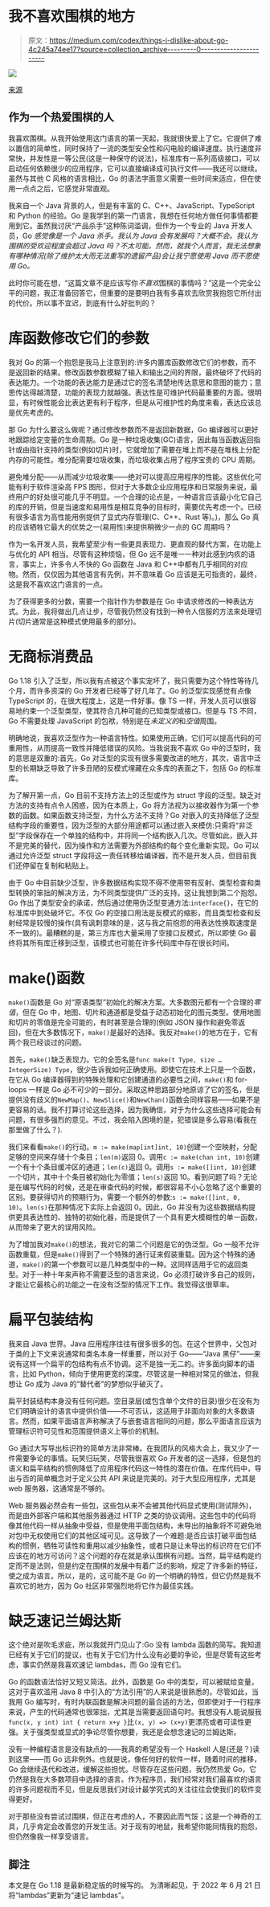 # 我不喜欢围棋的地方

> 原文：<https://medium.com/codex/things-i-dislike-about-go-4c245a74ee17?source=collection_archive---------0----------------------->

![](img/c20ef180fcd64d752490fa6bd6747824.png)

[来源](https://www.deviantart.com/quasilyte/art/Tired-gopher-783302842)

## 作为一个热爱围棋的人

我喜欢围棋。从我开始使用这门语言的第一天起，我就很快爱上了它。它提供了难以置信的简单性，同时保持了一流的类型安全性和闪电般的编译速度。执行速度非常快，并发性是一等公民(这是一种保守的说法)，标准库有一系列高级接口，可以启动任何依赖很少的应用程序，它可以直接编译成可执行文件——我还可以继续。虽然与其他 C 风格的语言相比，Go 的语法字面意义需要一些时间来适应，但在使用一点点之后，它感觉非常直观。

我来自一个 Java 背景的人，但是有丰富的 C、C++、JavaScript、TypeScript 和 Python 的经验。Go 是我学到的第一门语言，我想在任何地方做任何事情都要用到它。虽然我讨厌“产品杀手”这种陈词滥调，但作为一个专业的 Java 开发人员，Go *感觉像是一个 Java 杀手。我认为 Java 会有发展吗？大概不会。我认为围棋的受欢迎程度会超过 Java 吗？不太可能。然而，就我个人而言，我无法想象有哪种情况(除了维护太大而无法重写的遗留产品)会让我宁愿使用 Java 而不愿使用 Go。*

此时你可能在想，“这篇文章不是应该写你*不喜欢*围棋的事情吗？”这是一个完全公平的问题，我正准备回答它，但重要的是要明白我有多喜欢去欣赏我抱怨它所付出的代价。所以事不宜迟，到底有什么好批判的？

# 库函数修改它们的参数

我对 Go 的第一个抱怨是我马上注意到的:许多内置库函数修改它们的参数，而不是返回新的结果。修改函数参数模糊了输入和输出之间的界限，最终破坏了代码的表达能力。一个功能的表达能力是通过它的签名清楚地传达意思和意图的能力；意思传达得越清楚，功能的表现力就越强。表达性是可维护代码最重要的方面。很明显，有时候性能会比表达更有利于程序，但是从可维护性的角度来看，表达应该总是优先考虑的。

那 Go 为什么要这么做呢？通过修改参数而不是返回新数据，Go 编译器可以更好地跟踪给定变量的生命周期。Go 是一种垃圾收集(GC)语言，因此每当函数返回指针或由指针支持的类型(例如切片)时，它就增加了需要在堆上而不是在堆栈上分配内存的可能性。堆分配需要垃圾收集，而垃圾收集占用了程序宝贵的 CPU 周期。

避免堆分配——从而减少垃圾收集——绝对可以提高应用程序的性能。这些优化可能有利于软件渲染高 FPS 图形，但对于大多数企业应用程序和日常服务来说，最终用户的好处很可能几乎不明显。一个合理的论点是，一种语言应该最小化它自己的库的开销，但是当速度和易用性是相互竞争的目标时，需要优先考虑一个。已经有很多语言为高性能用例提供了显式内存管理(C、C++、Rust 等)。)，那么 Go 真的应该牺牲它最大的优势之一(易用性)来提供稍微少一点的 GC 周期吗？

作为一名开发人员，我希望至少有一些更具表现力、更直观的替代方案，在功能上与优化的 API 相当。尽管有这种烦恼，但 Go 远不是唯一一种对此感到内疚的语言，事实上，许多令人不快的 Go 函数在 Java 和 C++中都有几乎相同的对应物。然而，仅仅因为其他语言有先例，并不意味着 Go 应该是无可指责的，最终，这是我不喜欢这门语言的一点。

为了获得更多的分数，需要一个指针作为参数是在 Go 中请求修改的一种表达方式。为此，我将做出几点让步，尽管我仍然没有找到一种令人信服的方法来处理切片(切片通常是这种模式使用最多的部分)。

# 无商标消费品

Go 1.18 引入了泛型，所以我有点被这个事实宠坏了，我只需要为这个特性等待几个月，而许多资深的 Go 开发者已经等了好几年了。Go 的泛型实现感觉有点像 TypeScript 的，在很大程度上，这是一件好事。像 TS 一样，开发人员可以很容易地约束一个泛型类型，使其符合几种可能的已知类型或接口。但是与 TS 不同，Go 不需要处理 JavaScript 的包袱，特别是在*未定义的*和*空值*周围。

明确地说，我喜欢泛型作为一种语言特性。如果使用正确，它们可以提高代码的可重用性，从而提高一致性并降低错误的风险。当我说我不喜欢 Go 中的泛型时，我的意思是双重的:首先，Go 对泛型的实现有很多需要改进的地方，其次，语言中泛型的长期缺乏导致了许多丑陋的反模式埋藏在众多库的表面之下，包括 Go 的标准库。

为了解开第一点，Go 目前不支持方法上的泛型或作为 struct 字段的泛型。缺乏对方法的支持有点令人困惑，因为在本质上，Go 将方法视为以接收器作为第一个参数的函数。如果函数支持泛型，为什么方法不支持？Go 对嵌入的支持降低了泛型结构字段的重要性，因为泛型的大部分用途都可以通过嵌入来模仿:只需将“非泛型”字段保存在一个单独的结构中，并将同一个结构嵌入几次。尽管如此，嵌入并不是完美的替代，因为操作和方法需要为外部结构的每个变化重新实现。Go 可以通过允许泛型 struct 字段将这一责任转移给编译器，而不是开发人员，但目前我们还停留在复制和粘贴上。

由于 Go 中目前缺少泛型，许多数据结构实现不得不使用带有反射、类型检查和类型转换的笨拙的解决方法，为不同类型提供广泛的支持。这让我想到第二个抱怨。Go 作出了类型安全的承诺，然后通过使用伪泛型变通方法:`interface{}`，在它的标准库中到处破坏它。不仅 Go 的空接口用法是反模式的缩影，而且类型检查和反射经常是较慢的操作(具有讽刺意味的是，这与我之前抱怨的用表达性换取速度是不一致的)。最糟糕的是，第三方库也大量采用了空接口反模式，所以即使 Go 最终将其所有库迁移到泛型，该模式也可能在许多代码库中存在很长时间。

# make()函数

`make()`函数是 Go 对“原语类型”初始化的解决方案。大多数图元都有一个合理的*零值*，但在 Go 中，地图、切片和通道都是受益于动态初始化的图元类型。使用地图和切片的零值是完全可能的，有时甚至是合理的(例如 JSON 操作和避免零返回)，但在大多数情况下，`make()`是最好的选择。我反对`make()`的地方在于，它有两个我已经谈过的问题。

首先，`make()`缺乏表现力。它的全签名是`func make(t Type, size …IntegerSize) Type`，很少告诉我如何正确使用。即使它在技术上只是一个函数，在它从 Go 编译器得到的特殊处理和它创建通道的必要性之间，`make()`和 for-loops 一样是 Go 必不可少的一部分。采取这种思路部分地原谅了它的签名，但是提供没有歧义的`NewMap()`、`NewSlice()`和`NewChan()`函数会同样容易——如果不是更容易的话。我不打算讨论这些选择，因为我确信，对于为什么这些选择可能会有问题，有很多强烈的意见。不过，我会陷入困境的是，犯错误是多么容易(看我在那里做了什么？).

我们来看看`make()`的行动。`m := make(map[int]int, 10)`创建一个空映射，分配足够的空间来存储十个条目；`len(m)`返回 0。调用`c := make(chan int, 10)`创建一个有十个条目缓冲区的通道；`len(c)`返回 0。调用`s := make([]int, 10)`创建一个切片，其中十个条目被初始化为零值；`len(s)`返回 10。看到问题了吗？无论是在编写代码的时候，还是在审查代码的时候，都很容易不小心忽略了这个重要的区别。要获得切片的预期行为，需要一个额外的参数:`s := make([]int, 0, 10)`。`len(s)`在那种情况下实际上会返回 0。因此，Go 并没有为这些数据结构提供更具表达性的、独特的初始化器，而是提供了一个具有更大模糊性的单一函数，从而带来了更大的误用风险。

为了增加我对`make()`的想法，我对它的第二个问题是它的伪泛型。Go 一般不允许函数重载，但是`make()`得到了一个特殊的通行证来假装重载。因为这个特殊的通道，`make()`的第一个参数可以是几种类型中的一种。这同样适用于它的返回类型。对于一种十年来声称不需要泛型的语言来说，Go 必须打破许多自己的规则，才能让它最核心的功能之一在没有泛型的情况下工作。我觉得这很草率。

# 扁平包装结构

我来自 Java 世界。Java 应用程序往往有很多很多的包。在这个世界中，父包对于类的上下文来说通常和类名本身一样重要，所以对于 Go——“Java 黑仔”——来说有这样一个扁平的包结构有点不协调。这不是独一无二的。许多面向脚本的语言，比如 Python，倾向于使用更宽的深度。尽管这是一种相对常见的做法，但我想让 Go 成为 Java 的“替代者”的梦想似乎破灭了。

扁平封装结构本身没有任何问题。空目录层(或包含单个文件的目录)很少在没有为它们明确设计的语言中提供价值——不可否认，这适用于非面向对象的大多数语言。然而，如果平面语言声称解决了与嵌套语言相同的问题，那么平面语言应该为管理标识符可见性和范围提供语义上等价的机制。

Go 通过大写导出标识符的简单方法非常棒。在我团队的风格大会上，我又少了一件需要争论的事情。玩笑归玩笑，尽管我很喜欢 Go 开发者的这一选择，但是包的语义和扁平结构的惯例降低了应用程序代码这一特性的潜在价值。在库代码中，导出与否的简单概念对于定义公共 API 来说是完美的。对于大型应用程序，尤其是 web 服务器，这通常是不够的。

Web 服务器必然会有一些包，这些包从来不会被其他代码显式使用(测试除外)，而是由外部客户端和其他服务器通过 HTTP 之类的协议调用。这些包中的代码将像其他代码一样从抽象中受益，但是使用平面包结构，未导出的抽象将不可避免地对包中无权使用它们的其他区域可见。这导致了一个难题:是否应该打破平面包结构的惯例，牺牲可读性和重用以减少抽象性，或者只是让未导出的标识符在它们不应该在的地方可访问？这个问题的存在就是承认围棋有问题。当然，扁平结构是约定而不是法则，但是约定在围棋的发展中有着广泛的影响，规定了许多新的特征，使之成为语言。所以，是的，这可能不是 Go 的一个明确的特性，但它仍然是我不喜欢它的地方，因为 Go 社区非常强烈地将它作为最佳实践。

# 缺乏速记兰姆达斯

这个绝对是吹毛求疵，所以我就开门见山了:Go 没有 lambda 函数的简写。我知道已经有关于它们的提议，也有关于它们为什么没有必要的争论，但是尽管有这些考虑，事实仍然是我喜欢速记 lambdas，而 Go 没有它们。

Go 的函数语法恰好又短又简洁。此外，函数是 Go 中的类型，可以被赋给变量，这对于喜欢滥用 Java 8 中引入的“方法引用”的人来说是很熟悉的。尽管如此，当我用 Go 编写时，有时内联函数是解决问题的最合适的方法，但即使对于一行程序来说，产生的代码通常也很笨拙，尤其是当需要返回语句时。我想没有人能说服我`func(x, y int) int { return x+y }`比`(x, y) => (x+y)`更漂亮或者可读性更强。关于强类型或显式的争论尽管你想要，我还是会想念速记的兰姆达斯。

没有一种编程语言是没有缺点的——我真的希望没有一个 Haskell 人是(还是？)读到这里——而 Go 远非例外。也就是说，像任何好的软件一样，随着时间的推移，Go 会继续迭代和改进，缓解这些担忧。尽管存在这些问题，我仍然热爱 Go，它仍然是我在大多数项目中选择的语言。作为程序员，我们经常对我们最喜欢的语言的许多问题视而不见，但是反思我们对设计最学究式的关注往往会使我们的软件变得更好。

对于那些没有尝试过围棋，但正在考虑的人，不要因此而气馁；这是一个神奇的工具，几乎肯定会改善您的开发生活。对于现有的地鼠，我希望你能同情我的抱怨，但仍然像我一样享受语言。

## 脚注

本文是在 Go 1.18 是最新稳定版的时候写的。
为清晰起见，于 2022 年 6 月 21 日将“lambdas”更新为“速记 lambdas”。
